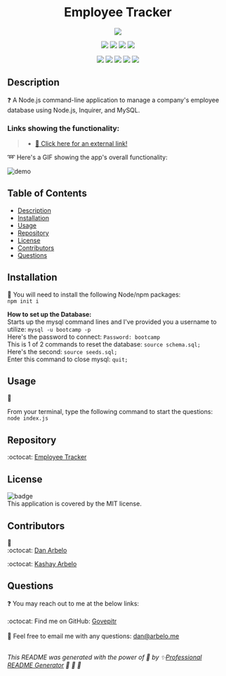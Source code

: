 
  <h1 align="center"> Employee Tracker </h1>
  
  <p align="center">
    <img src="https://img.shields.io/badge/license-MIT-success" />
  </p>  
  
  <p align="center">
    <img src="https://img.shields.io/github/repo-size/Govepitr/Employee-Tracker?style=plastic" />
    <img src="https://img.shields.io/github/languages/count/Govepitr/Employee-Tracker?style=plastic" />
    <img src="https://img.shields.io/github/languages/top/Govepitr/Employee-Tracker?style=plastic" />
    <img src="https://img.shields.io/github/last-commit/Govepitr/Employee-Tracker?style=plastic" />
  </p>

   <p align="center">
    <img src="https://img.shields.io/badge/Javascript-yellow" />
    <img src="https://img.shields.io/badge/Inquirer-orange" />
    <img src="https://img.shields.io/badge/-Node.js-green" />
    <img src="https://img.shields.io/badge/-SQL-blue" />
    <img src="https://img.shields.io/badge/-Screencastify-red" />    
  </p>
  
  ## Description
  ❓ A Node.js command-line application to manage a company's employee database using Node.js, Inquirer, and MySQL.

  ### Links showing the functionality:
  > - [:movie_camera: Click here for an external link!](https://drive.google.com/file/d/1FYmFv1JGBGq71ZYGk9iIoWUbhmnBqwBM/view)



  :loop: Here's a GIF showing the app's overall functionality:

  ![demo](./src/demo.gif)




  ## Table of Contents
  - [Description](#description)
  - [Installation](#installation)
  - [Usage](#usage)
  - [Repository](#repository)
  - [License](#license)
  - [Contributors](#contributors)  
  - [Questions](#questions)

  ## Installation
  🚨 You will need to install the following Node/npm packages:
  <br /> `npm init i` <br />
  
  **How to set up the Database:**
  <br />
  Starts up the mysql command lines and I've provided you a username to utilize:
  `mysql -u bootcamp -p`
  <br />
  Here's the password to connect:
  `Password: bootcamp`
  <br />
  This is 1 of 2 commands to reset the database:
  `source schema.sql;`
  <br />
  Here's the second:
  `source seeds.sql;`
  <br />
  Enter this command to close mysql:
  `quit;`

  
  ## Usage
  🚀<br/>
  
   From your terminal, type the following command to start the questions:
   <br />
   `node index.js`

  ## Repository
  :octocat: [Employee Tracker](https://github.com/Govepitr/Employee-Tracker)

  ## License
  ![badge](https://img.shields.io/badge/license-MIT-success)
  <br />
  This application is covered by the MIT license.

  ## Contributors
  👥 <br />
  :octocat: [Dan Arbelo](https://github.com/govepitr)<br />

  :octocat: [Kashay Arbelo](https://github.com/KashCodes)
  

  ## Questions
  :question: You may reach out to me at the below links:<br />
    <br />
    :octocat: Find me on GitHub: [Govepitr](https://github.com/Govepitr)<br />
    <br />
    📜 Feel free to email me with any questions: dan@arbelo.me<br /><br />

  _This README was generated with the power of 💞 by ✨[Professional README Generator](https://github.com/Govepitr/ProfessionalREADMEGenerator) 🤘 🤘 🤘_
  